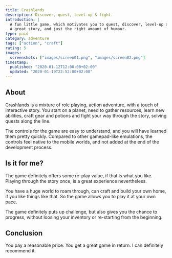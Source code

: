 ```yaml
---
title: Crashlands
description: Discover, quest, level-up & fight.
introduction: |
  A fun little game, which motivates you to quest, discover, level-up and fight for hours and hours.
  A great story, and just the right amount of humour.
type: paid
category: adventure
tags: ["action", "craft"]
rating: 5
images:
  screenshots: ["images/screen01.png", "images/screen02.png"]
timestamp:
  published: "2020-01-12T12:00:00+02:00"
  updated: "2020-01-19T22:52:00+02:00"
---
```


## About

Crashlands is a mixture of role playing, action adventure, with a touch of interactive story. You start on a planet,
need to gather resources, learn new abilities, craft gear and potions and fight your way through the story, solving quests along the line.

The controls for the game are easy to understand, and you will have learned them pretty quickly. Compared to other
gamepad-like emulations, the controls feel native to the mobile worlds, and not added at the end of the development
process.

## Is it for me?

The game definitely offers some re-play value, if that is what you like. Playing through the story once, is a great experience nevertheless.

You have a huge world to roam through, can craft and build your own home, if you like things like that. So the game
allows you to play it at your own pace.

The game definitely puts up challenge, but also gives you the chance to progress, without loosing your inventory or
re-starting from the beginning.

## Conclusion

You pay a reasonable price. You get a great game in return. I can definitely recommend it.
